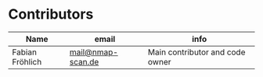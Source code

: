 Contributors
============

| Name | email | info |
|------|-------|------|
| Fabian Fröhlich | mail@nmap-scan.de | Main contributor and code owner |